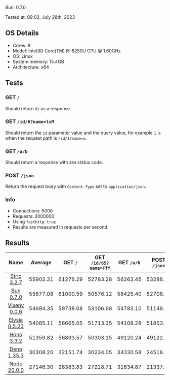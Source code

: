 Bun: 0.7.0

Tested at: 09:02, July 28th, 2023

## OS Details
- Cores: 8
- Model: Intel(R) Core(TM) i5-8250U CPU @ 1.60GHz
- OS: Linux
- System memory: 15.4GB
- Architecture: x64
## Tests
### GET `/`
Should return `Hi` as a response.
### GET `/id/6?name=lvM`
Should return the `id` parameter value and the query value, for example `1 a` when the request path is `/id/1?name=a`.
### GET `/a/b`
Should return a response with `404` status code.
### POST `/json`
Return the request body with `Content-Type` set to `application/json`.
### Info
- Connections: 5000
- Requests: 2000000
- Using `fasthttp`: `true`
- Results are measured in requests per second.

## Results
| Name | Average | GET `/` | GET `/id/65?name=FfY` | GET `/a/b` | POST `/json` |
|  :---: | :---: | :---: | :---: | :---: | :---: |
| [Stric 3.2.7](/results/Stric) | 55902.31 | 61276.29 | 52783.28 | 56263.45 | 53286.22 |
| [Bun 0.7.0](/results/Bun) | 55677.08 | 61000.59 | 50576.12 | 58425.40 | 52706.23 |
| [Vixeny 0.0.6](/results/Vixeny) | 54694.35 | 59738.08 | 53106.68 | 54783.10 | 51149.52 |
| [Elysia 0.5.23](/results/Elysia) | 54085.11 | 58665.05 | 51713.35 | 54108.28 | 51853.75 |
| [Hono 3.3.2](/results/Hono) | 51359.82 | 56893.57 | 50303.15 | 49120.24 | 49122.30 |
| [Deno 1.35.3](/results/Deno) | 30308.20 | 32151.74 | 30234.05 | 34330.58 | 24516.44 |
| [Node 20.0.0](/results/Node) | 27146.30 | 28383.83 | 27228.71 | 31634.87 | 21337.80 |